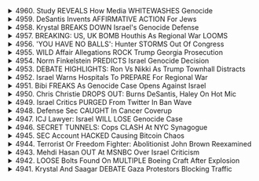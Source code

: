 <details>
<summary>4960. Study REVEALS How Media WHITEWASHES Genocide</summary><br>

<a href="https://www.youtube.com/watch?v=BHp35DTWrdA" target="_blank">
    <img src="https://img.youtube.com/vi/BHp35DTWrdA/maxresdefault.jpg" 
        alt="[Youtube]" width="200">
</a>

# Study REVEALS How Media WHITEWASHES Genocide


</details>

<details>
<summary>4959. DeSantis Invents AFFIRMATIVE ACTION For Jews</summary><br>

<a href="https://www.youtube.com/watch?v=iYsNh1N_9Cc" target="_blank">
    <img src="https://img.youtube.com/vi/iYsNh1N_9Cc/maxresdefault.jpg" 
        alt="[Youtube]" width="200">
</a>

# DeSantis Invents AFFIRMATIVE ACTION For Jews


</details>

<details>
<summary>4958. Krystal BREAKS DOWN Israel's Genocide Defense</summary><br>

<a href="https://www.youtube.com/watch?v=RTe8GtJOd50" target="_blank">
    <img src="https://img.youtube.com/vi/RTe8GtJOd50/maxresdefault.jpg" 
        alt="[Youtube]" width="200">
</a>

# Krystal BREAKS DOWN Israel's Genocide Defense


</details>

<details>
<summary>4957. BREAKING: US, UK BOMB Houthis As Regional War LOOMS</summary><br>

<a href="https://www.youtube.com/watch?v=SnTVmFHhYyQ" target="_blank">
    <img src="https://img.youtube.com/vi/SnTVmFHhYyQ/maxresdefault.jpg" 
        alt="[Youtube]" width="200">
</a>

# BREAKING: US, UK BOMB Houthis As Regional War LOOMS


</details>

<details>
<summary>4956. 'YOU HAVE NO BALLS': Hunter STORMS Out Of Congress</summary><br>

<a href="https://www.youtube.com/watch?v=zBQ112xMYC4" target="_blank">
    <img src="https://img.youtube.com/vi/zBQ112xMYC4/maxresdefault.jpg" 
        alt="[Youtube]" width="200">
</a>

# 'YOU HAVE NO BALLS': Hunter STORMS Out Of Congress


</details>

<details>
<summary>4955. WILD Affair Allegations ROCK Trump Georgia Prosecution</summary><br>

<a href="https://www.youtube.com/watch?v=67PFlr-p6gc" target="_blank">
    <img src="https://img.youtube.com/vi/67PFlr-p6gc/maxresdefault.jpg" 
        alt="[Youtube]" width="200">
</a>

# WILD Affair Allegations ROCK Trump Georgia Prosecution


</details>

<details>
<summary>4954. Norm Finkelstein PREDICTS Israel Genocide Decision</summary><br>

<a href="https://www.youtube.com/watch?v=bjqdm07QTmI" target="_blank">
    <img src="https://img.youtube.com/vi/bjqdm07QTmI/maxresdefault.jpg" 
        alt="[Youtube]" width="200">
</a>

# Norm Finkelstein PREDICTS Israel Genocide Decision


</details>

<details>
<summary>4953. DEBATE HIGHLIGHTS: Ron Vs Nikki As Trump Townhall Distracts</summary><br>

<a href="https://www.youtube.com/watch?v=wA3e4Oj3bKg" target="_blank">
    <img src="https://img.youtube.com/vi/wA3e4Oj3bKg/maxresdefault.jpg" 
        alt="[Youtube]" width="200">
</a>

# DEBATE HIGHLIGHTS: Ron Vs Nikki As Trump Townhall Distracts


</details>

<details>
<summary>4952. Israel Warns Hospitals To PREPARE For Regional War</summary><br>

<a href="https://www.youtube.com/watch?v=jhTtuohEI5s" target="_blank">
    <img src="https://img.youtube.com/vi/jhTtuohEI5s/maxresdefault.jpg" 
        alt="[Youtube]" width="200">
</a>

# Israel Warns Hospitals To PREPARE For Regional War


</details>

<details>
<summary>4951. Bibi FREAKS As Genocide Case Opens Against Israel</summary><br>

<a href="https://www.youtube.com/watch?v=DHY9ACjDfAM" target="_blank">
    <img src="https://img.youtube.com/vi/DHY9ACjDfAM/maxresdefault.jpg" 
        alt="[Youtube]" width="200">
</a>

# Bibi FREAKS As Genocide Case Opens Against Israel


</details>

<details>
<summary>4950. Chris Christie DROPS OUT: Burns DeSantis, Haley On Hot Mic</summary><br>

<a href="https://www.youtube.com/watch?v=2EyUeGZcuPA" target="_blank">
    <img src="https://img.youtube.com/vi/2EyUeGZcuPA/maxresdefault.jpg" 
        alt="[Youtube]" width="200">
</a>

# Chris Christie DROPS OUT: Burns DeSantis, Haley On Hot Mic


</details>

<details>
<summary>4949. Israel Critics PURGED From Twitter In Ban Wave</summary><br>

<a href="https://www.youtube.com/watch?v=OG5uQmLSpXs" target="_blank">
    <img src="https://img.youtube.com/vi/OG5uQmLSpXs/maxresdefault.jpg" 
        alt="[Youtube]" width="200">
</a>

# Israel Critics PURGED From Twitter In Ban Wave


</details>

<details>
<summary>4948. Defense Sec CAUGHT In Cancer Coverup</summary><br>

<a href="https://www.youtube.com/watch?v=toGT0gSoQ5g" target="_blank">
    <img src="https://img.youtube.com/vi/toGT0gSoQ5g/maxresdefault.jpg" 
        alt="[Youtube]" width="200">
</a>

# Defense Sec CAUGHT In Cancer Coverup


</details>

<details>
<summary>4947. ICJ Lawyer: Israel WILL LOSE Genocide Case</summary><br>

<a href="https://www.youtube.com/watch?v=M7YeVhN-IKM" target="_blank">
    <img src="https://img.youtube.com/vi/M7YeVhN-IKM/maxresdefault.jpg" 
        alt="[Youtube]" width="200">
</a>

# ICJ Lawyer: Israel WILL LOSE Genocide Case


</details>

<details>
<summary>4946. SECRET TUNNELS: Cops CLASH At NYC Synagogue</summary><br>

<a href="https://www.youtube.com/watch?v=GIPArjcjYeA" target="_blank">
    <img src="https://img.youtube.com/vi/GIPArjcjYeA/maxresdefault.jpg" 
        alt="[Youtube]" width="200">
</a>

# SECRET TUNNELS: Cops CLASH At NYC Synagogue


</details>

<details>
<summary>4945. SEC Account HACKED Causing Bitcoin Chaos</summary><br>

<a href="https://www.youtube.com/watch?v=ML3yEYUg8fs" target="_blank">
    <img src="https://img.youtube.com/vi/ML3yEYUg8fs/maxresdefault.jpg" 
        alt="[Youtube]" width="200">
</a>

# SEC Account HACKED Causing Bitcoin Chaos


</details>

<details>
<summary>4944. Terrorist Or Freedom Fighter: Abolitionist John Brown Reexamined</summary><br>

<a href="https://www.youtube.com/watch?v=ebJwe4PYNdY" target="_blank">
    <img src="https://img.youtube.com/vi/ebJwe4PYNdY/maxresdefault.jpg" 
        alt="[Youtube]" width="200">
</a>

# Terrorist Or Freedom Fighter: Abolitionist John Brown Reexamined


</details>

<details>
<summary>4943. Mehdi Hasan OUT At MSNBC Over Israel Criticism</summary><br>

<a href="https://www.youtube.com/watch?v=wJWnqKavmr0" target="_blank">
    <img src="https://img.youtube.com/vi/wJWnqKavmr0/maxresdefault.jpg" 
        alt="[Youtube]" width="200">
</a>

# Mehdi Hasan OUT At MSNBC Over Israel Criticism


</details>

<details>
<summary>4942. LOOSE Bolts Found On MULTIPLE Boeing Craft After Explosion</summary><br>

<a href="https://www.youtube.com/watch?v=ZVK_rygN58E" target="_blank">
    <img src="https://img.youtube.com/vi/ZVK_rygN58E/maxresdefault.jpg" 
        alt="[Youtube]" width="200">
</a>

# LOOSE Bolts Found On MULTIPLE Boeing Craft After Explosion


</details>

<details>
<summary>4941. Krystal And Saagar DEBATE Gaza Protestors Blocking Traffic</summary><br>

<a href="https://www.youtube.com/watch?v=moOh9CvmLI4" target="_blank">
    <img src="https://img.youtube.com/vi/moOh9CvmLI4/maxresdefault.jpg" 
        alt="[Youtube]" width="200">
</a>

# Krystal And Saagar DEBATE Gaza Protestors Blocking Traffic


</details>

